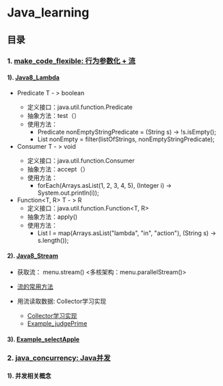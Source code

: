 # Java_learning
## 目录
### 1. [make_code_flexible: 行为参数化 + 流](https://github.com/sxtykyj/Java_learning/tree/master/src/java_base/make_code_flexible)
#### 1).  [Java8_Lambda](https://github.com/sxtykyj/Java_learning/blob/master/src/java_base/make_code_flexible/select_apple/readMe.java)
* Predicate<T>   T - > boolean
  * 定义接口：java.util.function.Predicate<T>
  * 抽象方法：test（）
  * 使用方法：
    * Predicate<String> nonEmptyStringPredicate = (String s) -> !s.isEmpty();
    * List<String> nonEmpty = filter(listOfStrings, nonEmptyStringPredicate);
* Consumer<T>    T - > void
  * 定义接口：java.util.function.Consumer<T>
  * 抽象方法：accept（）
  * 使用方法：
    * forEach(Arrays.asList(1, 2, 3, 4, 5), (Integer i) -> System.out.println(i));
* Function<T, R>    T - > R
  * 定义接口：java.util.function.Function<T, R>
  * 抽象方法：apply()
  * 使用方法：
    * List<Integer> l = map(Arrays.asList("lambda", "in", "action"), (String s) -> s.length());
#### 2).  [Java8_Stream](https://github.com/sxtykyj/Java_learning/tree/master/src/java_base/make_code_flexible/streamAPI)
* 获取流： menu.stream()    <多核架构：menu.parallelStream()>
 
* [流的常用方法](https://github.com/sxtykyj/Java_learning/blob/master/src/java_base/make_code_flexible/streamAPI/commonFunctionForStream/selectLowCaloriesDishes.java)

* 用流读取数据: Collector学习实现
   * [Collector学习实现](https://github.com/sxtykyj/Java_learning/blob/master/src/java_base/make_code_flexible/streamAPI/studyForCollectorInterface/caseOne/ToListCollector.java)
   * [Example_judgePrime](https://github.com/sxtykyj/Java_learning/tree/master/src/java_base/make_code_flexible/streamAPI/studyForCollectorInterface/caseTwo)
 
#### 3).  [Example_selectApple](https://github.com/sxtykyj/Java_learning/tree/master/src/java_base/make_code_flexible/select_apple)

### 2. [java_concurrency:  Java并发](https://github.com/sxtykyj/Java_learning/tree/master/src/java_concurrency)
#### 1).  并发相关概念
